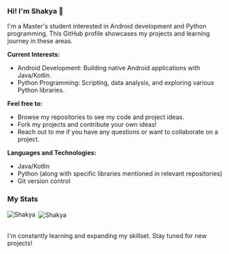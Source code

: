 ### Hi! I'm Shakya 👋

I'm a Master's student interested in Android development and Python programming. This GitHub profile showcases my projects and learning journey in these areas.

**Current Interests:**

* Android Development: Building native Android applications with Java/Kotlin.
* Python Programming: Scripting, data analysis, and exploring various Python libraries.

**Feel free to:**

* Browse my repositories to see my code and project ideas.
* Fork my projects and contribute your own ideas! 
* Reach out to me if you have any questions or want to collaborate on a project.

**Languages and Technologies:**

* Java/Kotlin
* Python (along with specific libraries mentioned in relevant repositories)
* Git version control

### My Stats
<p><img align="left" src="https://github-readme-stats.vercel.app/api/top-langs?username=shakya1527&show_icons=true&locale=en&layout=compact" alt="Shakya" /></p>
<p>&nbsp;<img align="center" src="https://github-readme-stats.vercel.app/api?username=shakya1527&show_icons=true&locale=en" alt="Shakya" /></p>


</br>
I'm constantly learning and expanding my skillset. Stay tuned for new projects!

